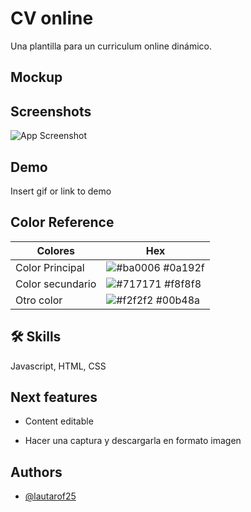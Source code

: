 
# CV online

Una plantilla para un curriculum online dinámico.

## Mockup


## Screenshots

![App Screenshot](https://via.placeholder.com/468x300?text=App+Screenshot+Here)


## Demo

Insert gif or link to demo

## Color Reference

| Colores             | Hex                                                                |
| ----------------- | ------------------------------------------------------------------ |
| Color Principal | ![#ba0006](https://via.placeholder.com/10/ba0006?text=+) #0a192f |
| Color secundario | ![#717171](https://via.placeholder.com/10/717171?text=+) #f8f8f8 |
| Otro color | ![#f2f2f2](https://via.placeholder.com/10/f2f2f2?text=+) #00b48a |

## 🛠 Skills
Javascript, HTML, CSS


## Next features

- Content editable 

- Hacer una captura y descargarla en formato imagen
## Authors

- [@lautarof25](https://www.github.com/lautarof25)


